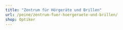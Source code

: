 ```yaml
---
title: "Zentrum für Hörgeräte und Brillen"
url: /peine/zentrum-fuer-hoergeraete-und-brillen/
shop: Optiker
---
```

